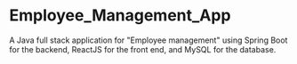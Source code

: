 # Employee_Management_App
A Java full stack application for "Employee management" using Spring Boot for the backend, ReactJS for the front end, and MySQL for the database.
